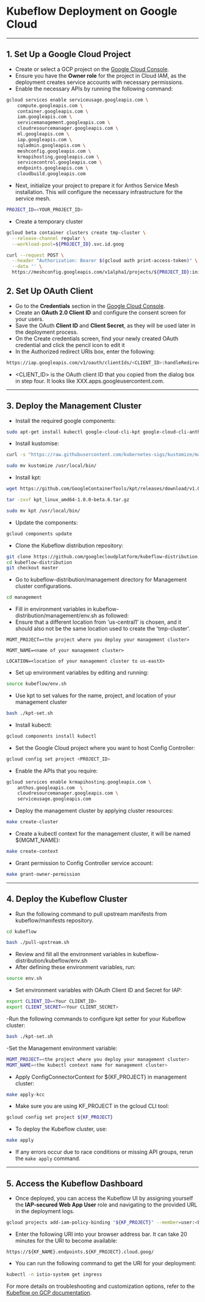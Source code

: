 
# Kubeflow Deployment on Google Cloud



---

## 1. Set Up a Google Cloud Project
- Create or select a GCP project on the [Google Cloud Console](https://console.cloud.google.com).
- Ensure you have the **Owner role** for the project in Cloud IAM, as the deployment creates service accounts with necessary permissions.
- Enable the necessary APIs by running the following command:
```bash
gcloud services enable serviceusage.googleapis.com \
    compute.googleapis.com \
    container.googleapis.com \
    iam.googleapis.com \
    servicemanagement.googleapis.com \
    cloudresourcemanager.googleapis.com \
    ml.googleapis.com \
    iap.googleapis.com \
    sqladmin.googleapis.com \
    meshconfig.googleapis.com \
    krmapihosting.googleapis.com \
    servicecontrol.googleapis.com \
    endpoints.googleapis.com \
    cloudbuild.googleapis.com
```
- Next, initialize your project to prepare it for Anthos Service Mesh installation. This will configure the necessary infrastructure for the service mesh.
```bash
PROJECT_ID=<YOUR_PROJECT_ID>
````
- Create a temporary cluster
```bash
gcloud beta container clusters create tmp-cluster \
  --release-channel regular \
  --workload-pool=${PROJECT_ID}.svc.id.goog
 ```
```bash
curl --request POST \
  --header "Authorization: Bearer $(gcloud auth print-access-token)" \
  --data '' \
  https://meshconfig.googleapis.com/v1alpha1/projects/${PROJECT_ID}:initialize

```

## 2. Set Up OAuth Client
- Go to the **Credentials** section in the [Google Cloud Console](https://console.cloud.google.com/apis/credentials).
- Create an **OAuth 2.0 Client ID** and configure the consent screen for your users.
- Save the OAuth **Client ID** and **Client Secret**, as they will be used later in the deployment process.
- On the Create credentials screen, find your newly created OAuth credential and click the pencil icon to edit it
- In the Authorized redirect URIs box, enter the following:

```bash
https://iap.googleapis.com/v1/oauth/clientIds/<CLIENT_ID>:handleRedirect
```
- <CLIENT_ID> is the OAuth client ID that you copied from the dialog box in step four. It looks like XXX.apps.googleusercontent.com.
---

## 3. Deploy the Management Cluster

- Install the required google components:
```bash
sudo apt-get install kubectl google-cloud-cli-kpt google-cloud-cli-anthoscli google-cloud-cli
```
- Install kustomise:
```bash
curl -s "https://raw.githubusercontent.com/kubernetes-sigs/kustomize/master/hack/install_kustomize.sh" | bash

sudo mv kustomize /usr/local/bin/
```

- Install kpt:
```bash
wget https://github.com/GoogleContainerTools/kpt/releases/download/v1.0.0-beta.6/kpt_linux_amd64-1.0.0-beta.6.tar.gz

tar -zxvf kpt_linux_amd64-1.0.0-beta.6.tar.gz

sudo mv kpt /usr/local/bin/
```

- Update the components:
```bash
gcloud components update
```
- Clone the Kubeflow distribution repository:
```bash
git clone https://github.com/googlecloudplatform/kubeflow-distribution.git
cd kubeflow-distribution
git checkout master
```
- Go to kubeflow-distribution/management directory for Management cluster configurations.
```bash
cd management
```
- Fill in environment variables in kubeflow-distribution/management/env.sh as followed:
- Ensure that a different location from 'us-central1' is chosen, and it should also not be the same location used to create the 'tmp-cluster'.
```commandline
MGMT_PROJECT=<the project where you deploy your management cluster>

MGMT_NAME=<name of your management cluster>

LOCATION=<location of your management cluster to us-eastX>
```
- Set up environment variables by editing and running:
```bash
source kubeflow/env.sh
```
- Use kpt to set values for the name, project, and location of your management cluster
```bash
bash ./kpt-set.sh
```
- Install kubectl:
```bash
gcloud components install kubectl
```

- Set the Google Cloud project where you want to host Config Controller:
```bash
gcloud config set project <PROJECT_ID>
```
- Enable the APIs that you require:

```bash
gcloud services enable krmapihosting.googleapis.com \
    anthos.googleapis.com  \
    cloudresourcemanager.googleapis.com \
    serviceusage.googleapis.com
```
- Deploy the management cluster by applying cluster resources:
```bash
make create-cluster
```

- Create a kubectl context for the management cluster, it will be named ${MGMT_NAME}:
```bash
make create-context
```

- Grant permission to Config Controller service account:
```bash
make grant-owner-permission 
```
---

## 4. Deploy the Kubeflow Cluster

- Run the following command to pull upstream manifests from kubeflow/manifests repository.
```bash
cd kubeflow

bash ./pull-upstream.sh
```

- Review and fill all the environment variables in kubeflow-distribution/kubeflow/env.sh
- After defining these environment variables, run:
```bash
source env.sh
```
- Set environment variables with OAuth Client ID and Secret for IAP:
```bash
export CLIENT_ID=<Your CLIENT_ID>
export CLIENT_SECRET=<Your CLIENT_SECRET>
```
-Run the following commands to configure kpt setter for your Kubeflow cluster:
```bash
bash ./kpt-set.sh
```
-Set the Management environment variable:
```bash
MGMT_PROJECT=<the project where you deploy your management cluster>
MGMT_NAME=<the kubectl context name for management cluster>
```
- Apply ConfigConnectorContext for ${KF_PROJECT} in management cluster:
```bash
make apply-kcc
```
- Make sure you are using KF_PROJECT in the gcloud CLI tool:
```bash
gcloud config set project ${KF_PROJECT}
```

- To deploy the Kubeflow cluster, use:
```bash
make apply
```
- If any errors occur due to race conditions or missing API groups, rerun the `make apply` command.

---

## 5. Access the Kubeflow Dashboard
- Once deployed, you can access the Kubeflow UI by assigning yourself the **IAP-secured Web App User** role and navigating to the provided URL in the deployment logs.
```bash
gcloud projects add-iam-policy-binding "${KF_PROJECT}" --member=user:<EMAIL> --role=roles/iap.httpsResourceAccessor
```

- Enter the following URI into your browser address bar. It can take 20 minutes for the URI to become available: 
```commandline
https://${KF_NAME}.endpoints.${KF_PROJECT}.cloud.goog/
```
- You can run the following command to get the URI for your deployment:
```bash
kubectl -n istio-system get ingress
```
For more details on troubleshooting and customization options, refer to the [Kubeflow on GCP documentation](https://googlecloudplatform.github.io/kubeflow-gke-docs/docs/deploy/).

